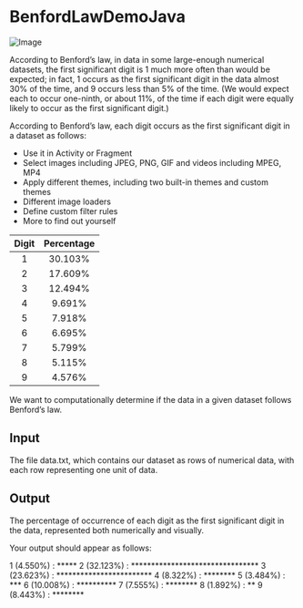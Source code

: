 # BenfordLawDemoJava
![Image](/image/banner.png)

 
According to Benford’s law, in data in some large-enough numerical datasets, the first significant digit is 1 much more often than would be expected; in fact, 1 occurs as the first significant digit in the data almost 30% of the time, and 9 occurs less than 5% of the time. (We would expect each to occur one-ninth, or about 11%, of the time if each digit were equally likely to occur as the first significant digit.)

According to Benford’s law, each digit occurs as the first significant digit in a dataset as follows:
- Use it in Activity or Fragment
- Select images including JPEG, PNG, GIF and videos including MPEG, MP4 
- Apply different themes, including two built-in themes and custom themes
- Different image loaders
- Define custom filter rules
- More to find out yourself

| Digit                          |    Percentage                     | 
|:------------------------------:|:---------------------------------:|
| 1                              |30.103%                            |
| 2                              |17.609%                            |
| 3                              |12.494%                            |
| 4                              |9.691%                             |
| 5                              |7.918%                             |
| 6                              |6.695%                             |
| 7                              |5.799%                             |
| 8                              |5.115%                             |
| 9                              |4.576%                             |


We want to computationally determine if the data in a given dataset follows Benford’s law.

## Input
The file data.txt, which contains our dataset as rows of numerical data, with each row representing one unit of data.

## Output
The percentage of occurrence of each digit as the first significant digit in the data, represented both numerically and visually.

Your output should appear as follows:

1 (4.550%) : *****
2 (32.123%) : ********************************
3 (23.623%) : ************************
4 (8.322%) : ********
5 (3.484%) : ***
6 (10.008%) : **********
7 (7.555%) : ********
8 (1.892%) : **
9 (8.443%) : ********

